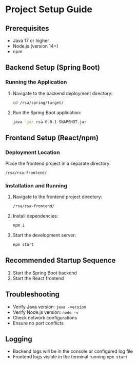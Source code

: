 # Project Setup Guide

## Prerequisites
- Java 17 or higher
- Node.js (version 14+)
- npm

## Backend Setup (Spring Boot)

### Running the Application
1. Navigate to the backend deployment directory:
   ```bash
   cd /rsa/spring/target/
   ```

2. Run the Spring Boot application:
   ```bash
   java -jar rsa-0.0.1-SNAPSHOT.jar
   ```

## Frontend Setup (React/npm)

### Deployment Location
Place the frontend project in a separate directory:
```
/rsa/rsa-frontend/
```

### Installation and Running
1. Navigate to the frontend project directory:
   ```bash
   /rsa/rsa-frontend/
   ```

2. Install dependencies:
   ```bash
   npm i
   ```

3. Start the development server:
   ```bash
   npm start
   ```

## Recommended Startup Sequence
1. Start the Spring Boot backend
2. Start the React frontend

## Troubleshooting
- Verify Java version: `java -version`
- Verify Node.js version: `node -v`
- Check network configurations
- Ensure no port conflicts

## Logging
- Backend logs will be in the console or configured log file
- Frontend logs visible in the terminal running `npm start`
